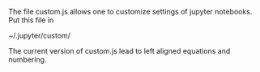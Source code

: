The file custom.js allows one to customize settings of jupyter notebooks. Put this file in

~/.jupyter/custom/

The current version of custom.js lead to left aligned equations and numbering.